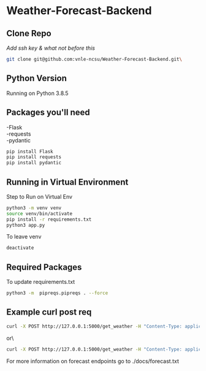 # Weather-Forecast-Backend

## Clone Repo

_Add ssh key & what not before this_

```bash
git clone git@github.com:vnle-ncsu/Weather-Forecast-Backend.git\
```

## Python Version

Running on Python 3.8.5

## Packages you'll need

-Flask \
-requests \
-pydantic

```bash
pip install Flask
pip install requests
pip install pydantic
```

## Running in Virtual Environment

Step to Run on Virtual Env

```bash
python3 -m venv venv
source venv/bin/activate
pip install -r requirements.txt
python3 app.py
```

To leave venv

```bash
deactivate
```

## Required Packages

To update requirements.txt

```bash
python3 -m  pipreqs.pipreqs . --force
```

## Example curl post req

```bash
curl -X POST http://127.0.0.1:5000/get_weather -H "Content-Type: application/json" -d '{"zipcode": "78758", "date": "2024-06-27"}'
```

or\

```bash
curl -X POST http://127.0.0.1:5000/get_weather -H "Content-Type: application/json" -d '{"zipcode": "78758"}'
```

For more information on forecast endpoints go to ./docs/forecast.txt
